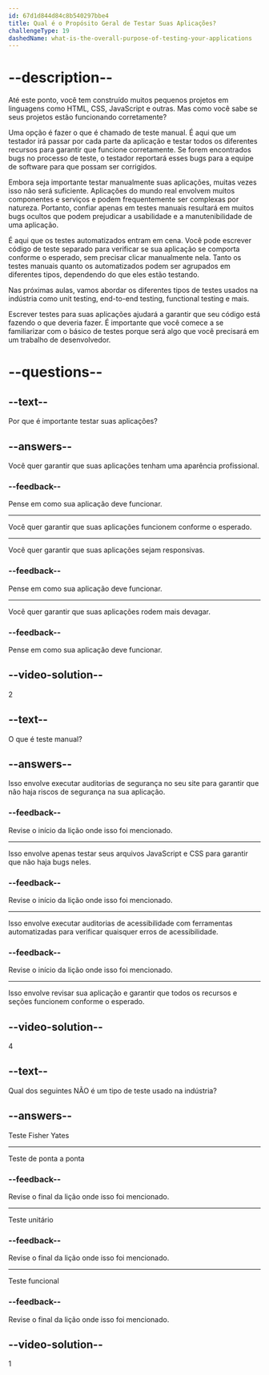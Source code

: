 ```yaml
---
id: 67d1d844d84c8b540297bbe4
title: Qual é o Propósito Geral de Testar Suas Aplicações?
challengeType: 19
dashedName: what-is-the-overall-purpose-of-testing-your-applications
---
```


# --description--

Até este ponto, você tem construído muitos pequenos projetos em linguagens como HTML, CSS, JavaScript e outras. Mas como você sabe se seus projetos estão funcionando corretamente?

Uma opção é fazer o que é chamado de teste manual. É aqui que um testador irá passar por cada parte da aplicação e testar todos os diferentes recursos para garantir que funcione corretamente. Se forem encontrados bugs no processo de teste, o testador reportará esses bugs para a equipe de software para que possam ser corrigidos.

Embora seja importante testar manualmente suas aplicações, muitas vezes isso não será suficiente. Aplicações do mundo real envolvem muitos componentes e serviços e podem frequentemente ser complexas por natureza. Portanto, confiar apenas em testes manuais resultará em muitos bugs ocultos que podem prejudicar a usabilidade e a manutenibilidade de uma aplicação.

É aqui que os testes automatizados entram em cena. Você pode escrever código de teste separado para verificar se sua aplicação se comporta conforme o esperado, sem precisar clicar manualmente nela. Tanto os testes manuais quanto os automatizados podem ser agrupados em diferentes tipos, dependendo do que eles estão testando.

Nas próximas aulas, vamos abordar os diferentes tipos de testes usados na indústria como unit testing, end-to-end testing, functional testing e mais.

Escrever testes para suas aplicações ajudará a garantir que seu código está fazendo o que deveria fazer. É importante que você comece a se familiarizar com o básico de testes porque será algo que você precisará em um trabalho de desenvolvedor.

# --questions--

## --text--

Por que é importante testar suas aplicações?

## --answers--

Você quer garantir que suas aplicações tenham uma aparência profissional.

### --feedback--

Pense em como sua aplicação deve funcionar.

---

Você quer garantir que suas aplicações funcionem conforme o esperado.

---

Você quer garantir que suas aplicações sejam responsivas.

### --feedback--

Pense em como sua aplicação deve funcionar.

---

Você quer garantir que suas aplicações rodem mais devagar.

### --feedback--

Pense em como sua aplicação deve funcionar.

## --video-solution--

2

## --text--

O que é teste manual?

## --answers--

Isso envolve executar auditorias de segurança no seu site para garantir que não haja riscos de segurança na sua aplicação.

### --feedback--

Revise o início da lição onde isso foi mencionado.

---

Isso envolve apenas testar seus arquivos JavaScript e CSS para garantir que não haja bugs neles.

### --feedback--

Revise o início da lição onde isso foi mencionado.

---

Isso envolve executar auditorias de acessibilidade com ferramentas automatizadas para verificar quaisquer erros de acessibilidade.

### --feedback--

Revise o início da lição onde isso foi mencionado.

---

Isso envolve revisar sua aplicação e garantir que todos os recursos e seções funcionem conforme o esperado.

## --video-solution--

4

## --text--

Qual dos seguintes NÃO é um tipo de teste usado na indústria?

## --answers--

Teste Fisher Yates

---

Teste de ponta a ponta

### --feedback--

Revise o final da lição onde isso foi mencionado.

---

Teste unitário

### --feedback--

Revise o final da lição onde isso foi mencionado.

---

Teste funcional

### --feedback--

Revise o final da lição onde isso foi mencionado.

## --video-solution--

1
